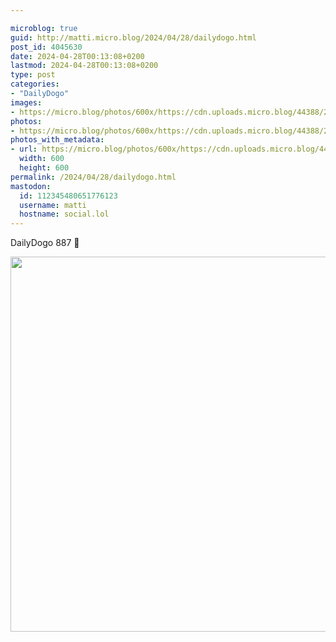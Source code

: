 ```yaml
---

microblog: true
guid: http://matti.micro.blog/2024/04/28/dailydogo.html
post_id: 4045630
date: 2024-04-28T00:13:08+0200
lastmod: 2024-04-28T00:13:08+0200
type: post
categories:
- "DailyDogo"
images:
- https://micro.blog/photos/600x/https://cdn.uploads.micro.blog/44388/2024/dd2ee76ea5054f9e9bff1369a87cce1c.jpg
photos:
- https://micro.blog/photos/600x/https://cdn.uploads.micro.blog/44388/2024/dd2ee76ea5054f9e9bff1369a87cce1c.jpg
photos_with_metadata:
- url: https://micro.blog/photos/600x/https://cdn.uploads.micro.blog/44388/2024/dd2ee76ea5054f9e9bff1369a87cce1c.jpg
  width: 600
  height: 600
permalink: /2024/04/28/dailydogo.html
mastodon:
  id: 112345480651776123
  username: matti
  hostname: social.lol
---
```

DailyDogo 887 🐶

<img src="/media/uploads/2024/dd2ee76ea5054f9e9bff1369a87cce1c.jpg" width="600" height="600" alt="" />
